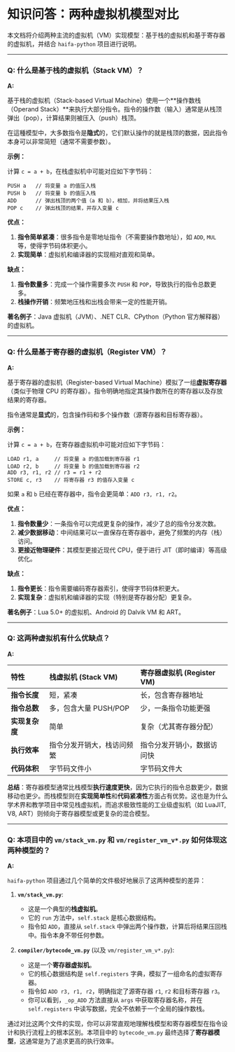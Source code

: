 # 知识问答：两种虚拟机模型对比

本文档将介绍两种主流的虚拟机（VM）实现模型：基于栈的虚拟机和基于寄存器的虚拟机，并结合 `haifa-python` 项目进行说明。

---

### Q: 什么是基于栈的虚拟机（Stack VM）？

**A:**

基于栈的虚拟机（Stack-based Virtual Machine）使用一个**操作数栈（Operand Stack）**来执行大部分指令。指令的操作数（输入）通常是从栈顶弹出（pop），计算结果则被压入（push）栈顶。

在這種模型中，大多数指令是**隐式**的，它们默认操作的就是栈顶的数据，因此指令本身可以非常简短（通常不需要参数）。

**示例：**

计算 `c = a + b`，在栈虚拟机中可能对应如下字节码：

```
PUSH a   // 将变量 a 的值压入栈
PUSH b   // 将变量 b 的值压入栈
ADD      // 弹出栈顶的两个值（a 和 b），相加，并将结果压入栈
POP c    // 弹出栈顶的结果，并存入变量 c
```

**优点：**

1.  **指令简单紧凑**：很多指令是零地址指令（不需要操作数地址），如 `ADD`, `MUL` 等，使得字节码体积更小。
2.  **实现简单**：虚拟机和编译器的实现相对直观和简单。

**缺点：**

1.  **指令数量多**：完成一个操作需要多次 `PUSH` 和 `POP`，导致执行的指令总数更多。
2.  **栈操作开销**：频繁地压栈和出栈会带来一定的性能开销。

**著名例子**：Java 虚拟机（JVM）、.NET CLR、CPython（Python 官方解释器）的虚拟机。

---

### Q: 什么是基于寄存器的虚拟机（Register VM）？

**A:**

基于寄存器的虚拟机（Register-based Virtual Machine）模拟了一组**虚拟寄存器**（类似于物理 CPU 的寄存器）。指令明确地指定其操作数所在的寄存器以及存放结果的寄存器。

指令通常是**显式**的，包含操作码和多个操作数（源寄存器和目标寄存器）。

**示例：**

计算 `c = a + b`，在寄存器虚拟机中可能对应如下字节码：

```
LOAD r1, a     // 将变量 a 的值加载到寄存器 r1
LOAD r2, b     // 将变量 b 的值加载到寄存器 r2
ADD r3, r1, r2 // r3 = r1 + r2
STORE c, r3    // 将寄存器 r3 的值存入变量 c
```
如果 `a` 和 `b` 已经在寄存器中，指令会更简单：`ADD r3, r1, r2`。

**优点：**

1.  **指令数量少**：一条指令可以完成更复杂的操作，减少了总的指令分发次数。
2.  **减少数据移动**：中间结果可以一直保存在寄存器中，避免了频繁的内存（栈）访问。
3.  **更接近物理硬件**：其模型更接近现代 CPU，便于进行 JIT（即时编译）等高级优化。

**缺点：**

1.  **指令更长**：指令需要编码寄存器索引，使得字节码体积更大。
2.  **实现复杂**：虚拟机和编译器的实现（特别是寄存器分配）更复杂。

**著名例子**：Lua 5.0+ 的虚拟机、Android 的 Dalvik VM 和 ART。

---

### Q: 这两种虚拟机有什么优缺点？

**A:**

| 特性 | 栈虚拟机 (Stack VM) | 寄存器虚拟机 (Register VM) |
| :--- | :--- | :--- |
| **指令长度** | 短，紧凑 | 长，包含寄存器地址 |
| **指令总数** | 多，包含大量 PUSH/POP | 少，一条指令功能更强 |
| **实现复杂度** | 简单 | 复杂（尤其寄存器分配） |
| **执行效率** | 指令分发开销大，栈访问频繁 | 指令分发开销小，数据访问快 |
| **代码体积** | 字节码文件小 | 字节码文件大 |

**总结**：寄存器模型通常比栈模型**执行速度更快**，因为它执行的指令总数更少，数据移动也更少。而栈模型则在**实现简单性**和**代码紧凑性**方面占有优势。这也是为什么学术界和教学项目中常见栈虚拟机，而追求极致性能的工业级虚拟机（如 LuaJIT, V8, ART）则倾向于寄存器模型或更复杂的混合模型。

---

### Q: 本项目中的 `vm/stack_vm.py` 和 `vm/register_vm_v*.py` 如何体现这两种模型的？

**A:**

`haifa-python` 项目通过几个简单的文件极好地展示了这两种模型的差异：

1.  **`vm/stack_vm.py`**:
    *   这是一个典型的**栈虚拟机**。
    *   它的 `run` 方法中，`self.stack` 是核心数据结构。
    *   指令如 `ADD`，直接从 `self.stack` 中弹出两个操作数，计算后将结果压回栈中。指令本身不带任何参数。

2.  **`compiler/bytecode_vm.py`** (以及 `vm/register_vm_v*.py`):
    *   这是一个**寄存器虚拟机**。
    *   它的核心数据结构是 `self.registers` 字典，模拟了一组命名的虚拟寄存器。
    *   指令如 `ADD r3, r1, r2`，明确指定了源寄存器 `r1`, `r2` 和目标寄存器 `r3`。
    *   你可以看到，`_op_ADD` 方法直接从 `args` 中获取寄存器名称，并在 `self.registers` 中读写数据，完全不依赖于一个全局的操作数栈。

通过对比这两个文件的实现，你可以非常直观地理解栈模型和寄存器模型在指令设计和执行流程上的根本区别。本项目中的 `bytecode_vm.py` 最终选择了**寄存器模型**，这通常是为了追求更高的执行效率。
